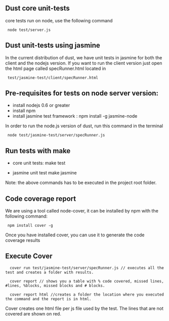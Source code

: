 Dust core unit-tests
------------------------
core tests run on node, use the following command

     node test/server.js

Dust unit-tests using jasmine
-----------------------------

In the current distribution of dust, we have unit tests in jasmine for both the client and the nodejs version.
If you want to run the client version just open the html page called specRunner.html located in
 
     test/jasmine-test/client/specRunner.html

Pre-requisites for tests on node server version: 
----------------------------------
* install nodejs 0.6 or greater 
* install npm
* install jasmine test framework : npm install -g jasmine-node

In order to run the node.js version of dust, run this command in the terminal

     node test/jasmine-test/server/specRunner.js


Run tests with make
-------------------
  * core unit tests: 
       make test

  * jasmine unit test
       make jasmine

Note: the above commands has to be executed in the project root folder.

Code coverage report
-----------------------------

We are using a tool called node-cover, it can be installed by npm with the following command:

     npm install cover -g

Once you have installed cover, you can use it to generate the code coverage results

Execute Cover
-------------- 

      cover run test/jasmine-test/server/specRunner.js // executes all the test and creates a folder with results.
   
      cover report // shows you a table with % code covered, missed lines, #lines, %blocks, missed blocks and # blocks.

      cover report html //creates a folder the location where you executed the command and the report is in html.

Cover creates one html file per js file used by the test. The lines that are not covered are shown on red.


